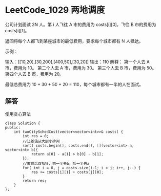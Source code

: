 # LeetCode_1029 两地调度
公司计划面试 2N 人。第 i 人飞往 A 市的费用为 costs[i][0]，飞往 B 市的费用为 costs[i][1]。

返回将每个人都飞到某座城市的最低费用，要求每个城市都有 N 人抵达。

 

示例：

输入：[[10,20],[30,200],[400,50],[30,20]]
输出：110
解释：
第一个人去 A 市，费用为 10。
第二个人去 A 市，费用为 30。
第三个人去 B 市，费用为 50。
第四个人去 B 市，费用为 20。

最低总费用为 10 + 30 + 50 + 20 = 110，每个城市都有一半的人在面试。

## 解答
使用贪心算法
```
class Solution {
public:
    int twoCitySchedCost(vector<vector<int>>& costs) {
        int res = 0;
        //让差值从大到小排列
        sort( costs.begin(), costs.end(), [](vector<int> a, vector<int> b){
            return a[0] - a[1] > b[0] - b[1];
        });
        //做前后双指针，前一半去b，后一半去a
        for( int i = 0, j = costs.size()-1; i < j; i++, j--) {
            res += costs[i][1] + costs[j][0];
        }
        return res;
    }
};
```